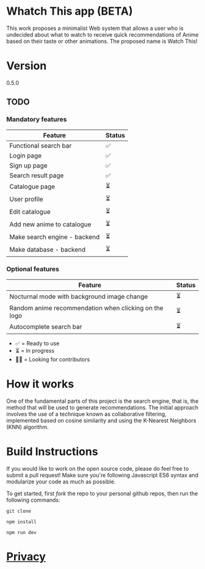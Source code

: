 # Whatch This app (BETA)

This work proposes a minimalist Web system that allows a user who is undecided about what to watch to receive quick recommendations of Anime based on their taste or other animations. The proposed name is Watch This!


# Version

0.5.0

## TODO

### Mandatory features

| Feature                                                                                                  | Status |
| -------------------------------------------------------------------------------------------------------- | ------ |
| Functional search bar                                                                                    |  ✅   |
| Login page                                                                                               |  ✅    |
| Sign up page                                                                                             |  ✅    |
| Search result page                                                                                       |  ✅    |
| Catalogue page                                                                                           |  ⏳    |
| User profile                                                                                             |  ⏳    |
| Edit catalogue                                                                                           |  ⏳    |
| Add new anime to catalogue                                                                               |  ⏳    |
| Make search engine  - backend                                                                            |  ⏳    |
| Make database - backend                                                                                  |  ⏳    |

### Optional features
| Feature                                                                                                  | Status |
| -------------------------------------------------------------------------------------------------------- | ------ |
| Nocturnal mode with background image change                                                              |  ⏳    |
| Random anime recommendation when clicking on the logo                                                    |  ⏳    |
| Autocomplete search bar                                                                                  |  ⏳    |    

- ✅ = Ready to use
- ⏳ = In progress
- 🙏🏻 = Looking for contributors

# How it works

One of the fundamental parts of this project is the search engine, that is, the method that will be used to generate recommendations. The initial approach involves the use of a technique known as collaborative filtering, implemented based on cosine similarity and using the K-Nearest Neighbors (KNN) algorithm.

# Build Instructions

If you would like to work on the open source code, please do feel free to submit a pull request! Make sure you're following Javascript ES6 syntax and modularize your code as much as possible.

To get started, first _fork_ the repo to your personal github repos, then run the following commands:

```shell
git clone 
```

```shell
npm install
```

```shell
npm run dev
```

# <a href="#privacy">Privacy</a>
